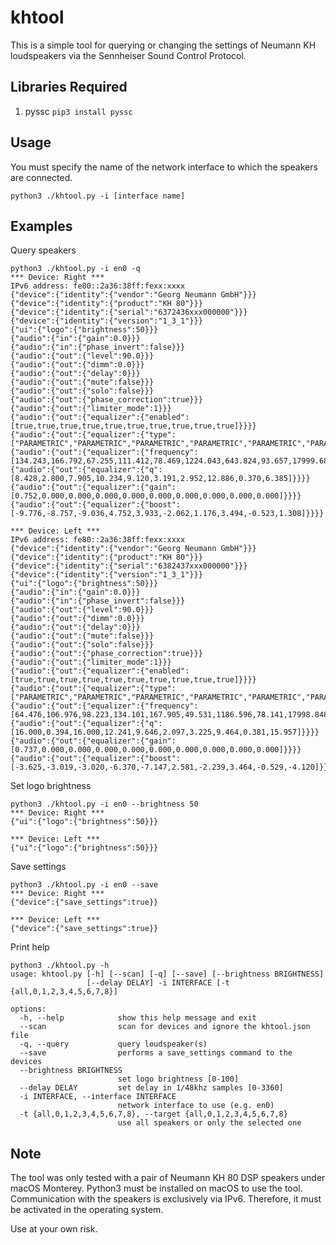 # khtool
This is a simple tool for querying or changing the settings of Neumann KH loudspeakers via the Sennheiser Sound Control Protocol. 

## Libraries Required

1. pyssc `pip3 install pyssc`

## Usage

You must specify the name of the network interface to which the speakers are connected.
```shell
python3 ./khtool.py -i [interface name]
```

## Examples

Query speakers

```shell
python3 ./khtool.py -i en0 -q
*** Device: Right ***
IPv6 address: fe80::2a36:38ff:fexx:xxxx
{"device":{"identity":{"vendor":"Georg Neumann GmbH"}}}
{"device":{"identity":{"product":"KH 80"}}}
{"device":{"identity":{"serial":"6372436xxx000000"}}}
{"device":{"identity":{"version":"1_3_1"}}}
{"ui":{"logo":{"brightness":50}}}
{"audio":{"in":{"gain":0.0}}}
{"audio":{"in":{"phase_invert":false}}}
{"audio":{"out":{"level":90.0}}}
{"audio":{"out":{"dimm":0.0}}}
{"audio":{"out":{"delay":0}}}
{"audio":{"out":{"mute":false}}}
{"audio":{"out":{"solo":false}}}
{"audio":{"out":{"phase_correction":true}}}
{"audio":{"out":{"limiter_mode":1}}}
{"audio":{"out":{"equalizer":{"enabled":[true,true,true,true,true,true,true,true,true,true]}}}}
{"audio":{"out":{"equalizer":{"type":["PARAMETRIC","PARAMETRIC","PARAMETRIC","PARAMETRIC","PARAMETRIC","PARAMETRIC","PARAMETRIC","PARAMETRIC","PARAMETRIC","PARAMETRIC"]}}}}
{"audio":{"out":{"equalizer":{"frequency":[134.243,166.792,67.255,111.412,78.469,1224.043,643.824,93.657,17999.688,51.878]}}}}
{"audio":{"out":{"equalizer":{"q":[8.428,2.800,7.905,10.234,9.120,3.191,2.952,12.886,0.370,6.385]}}}}
{"audio":{"out":{"equalizer":{"gain":[0.752,0.000,0.000,0.000,0.000,0.000,0.000,0.000,0.000,0.000]}}}}
{"audio":{"out":{"equalizer":{"boost":[-9.776,-8.757,-9.036,4.752,3.933,-2.062,1.176,3.494,-0.523,1.308]}}}}

*** Device: Left ***
IPv6 address: fe80::2a36:38ff:fexx:xxxx
{"device":{"identity":{"vendor":"Georg Neumann GmbH"}}}
{"device":{"identity":{"product":"KH 80"}}}
{"device":{"identity":{"serial":"6382437xxx000000"}}}
{"device":{"identity":{"version":"1_3_1"}}}
{"ui":{"logo":{"brightness":50}}}
{"audio":{"in":{"gain":0.0}}}
{"audio":{"in":{"phase_invert":false}}}
{"audio":{"out":{"level":90.0}}}
{"audio":{"out":{"dimm":0.0}}}
{"audio":{"out":{"delay":0}}}
{"audio":{"out":{"mute":false}}}
{"audio":{"out":{"solo":false}}}
{"audio":{"out":{"phase_correction":true}}}
{"audio":{"out":{"limiter_mode":1}}}
{"audio":{"out":{"equalizer":{"enabled":[true,true,true,true,true,true,true,true,true,true]}}}}
{"audio":{"out":{"equalizer":{"type":["PARAMETRIC","PARAMETRIC","PARAMETRIC","PARAMETRIC","PARAMETRIC","PARAMETRIC","PARAMETRIC","PARAMETRIC","PARAMETRIC","PARAMETRIC"]}}}}
{"audio":{"out":{"equalizer":{"frequency":[64.476,106.976,98.223,134.101,167.905,49.531,1186.596,78.141,17998.848,198.220]}}}}
{"audio":{"out":{"equalizer":{"q":[16.000,0.394,16.000,12.241,9.646,2.097,3.225,9.464,0.381,15.957]}}}}
{"audio":{"out":{"equalizer":{"gain":[0.737,0.000,0.000,0.000,0.000,0.000,0.000,0.000,0.000,0.000]}}}}
{"audio":{"out":{"equalizer":{"boost":[-3.625,-3.019,-3.020,-6.370,-7.147,2.581,-2.239,3.464,-0.529,-4.120]}}}}
```

Set logo brightness
```shell
python3 ./khtool.py -i en0 --brightness 50
*** Device: Right ***
{"ui":{"logo":{"brightness":50}}}

*** Device: Left ***
{"ui":{"logo":{"brightness":50}}}
```

Save settings
```shell
python3 ./khtool.py -i en0 --save         
*** Device: Right ***
{"device":{"save_settings":true}}

*** Device: Left ***
{"device":{"save_settings":true}}
```

Print help
```shell
python3 ./khtool.py -h           
usage: khtool.py [-h] [--scan] [-q] [--save] [--brightness BRIGHTNESS]
                 [--delay DELAY] -i INTERFACE [-t {all,0,1,2,3,4,5,6,7,8}]

options:
  -h, --help            show this help message and exit
  --scan                scan for devices and ignore the khtool.json file
  -q, --query           query loudspeaker(s)
  --save                performs a save_settings command to the devices
  --brightness BRIGHTNESS
                        set logo brightness [0-100]
  --delay DELAY         set delay in 1/48khz samples [0-3360]
  -i INTERFACE, --interface INTERFACE
                        network interface to use (e.g. en0)
  -t {all,0,1,2,3,4,5,6,7,8}, --target {all,0,1,2,3,4,5,6,7,8}
                        use all speakers or only the selected one
``` 


## Note

The tool was only tested with a pair of Neumann KH 80 DSP speakers under macOS Monterey. Python3 must be installed on macOS to use the tool. Communication with the speakers is exclusively via IPv6. Therefore, it must be activated in the operating system.

Use at your own risk. 
